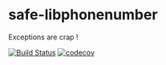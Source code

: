 # safe-libphonenumber

Exceptions are crap !

[![Build Status](https://travis-ci.org/Colisweb/safe-libphonenumber.svg?branch=master)](https://travis-ci.org/Colisweb/safe-libphonenumber)
[![codecov](https://codecov.io/gh/Colisweb/safe-libphonenumber/branch/master/graph/badge.svg)](https://codecov.io/gh/Colisweb/safe-libphonenumber)
